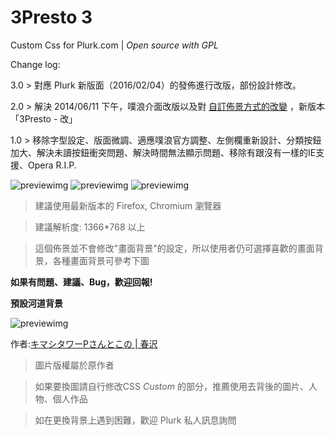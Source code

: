 3Presto 3
=======
Custom Css for Plurk.com | *Open source with GPL*

Change log:

3.0 > 對應 Plurk 新版面（2016/02/04）的發佈進行改版，部份設計修改。

2.0 > 解決 2014/06/11 下午，噗浪介面改版以及對 [自訂佈景方式的改變](http://www.plurk.com/p/k4694u) ，新版本「3Presto - 改」

1.0 > 移除字型設定、版面微調、適應噗浪官方調整、左側欄重新設計、分類按鈕加大、解決未讀按鈕衝突問題、解決時間無法顯示問題、移除有跟沒有一樣的IE支援、Opera R.I.P.

![previewimg](http://i.imgur.com/SfvEEqd.png)
![previewimg](http://i.imgur.com/bLi8Mnp.png)
![previewimg](http://i.imgur.com/ww4mqVQ.png)

>建議使用最新版本的 Firefox, Chromium 瀏覽器</br>

>建議解析度: 1366*768 以上

>這個佈景並不會修改"畫面背景"的設定，所以使用者仍可選擇喜歡的畫面背景，各種畫面背景可參考下圖

**如果有問題、建議、Bug，歡迎回報!**

**預設河道背景**

![previewimg](http://i.imgur.com/IpW3sGq.png)

作者:[キマシタワーPさんとこの | 春沢](http://www.pixiv.net/member_illust.php?mode=medium&illust_id=34141681)

>圖片版權屬於原作者

>如果要換圖請自行修改CSS *Custom* 的部分，推薦使用去背後的圖片、人物、個人作品

>如在更換背景上遇到困難，歡迎 Plurk 私人訊息詢問
